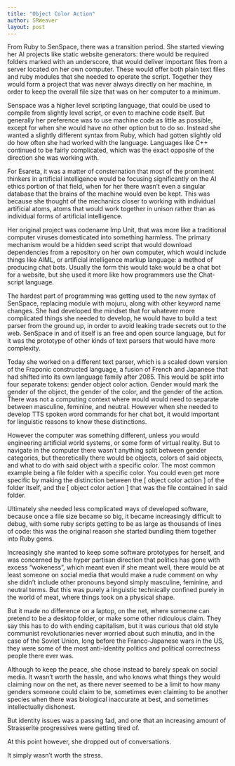 ```yaml
---
title: "Object Color Action"
author: SRWeaver
layout: post
---
```

From Ruby to SenSpace, there was a transition period. She started viewing her AI projects like static website generators: there would be required folders marked with an underscore, that would deliver important files from a server located on her own computer. These would offer both plain text files and ruby modules that she needed to operate the script. Together they would form a project that was never always directly on her machine, in order to keep the overall file size that was on her computer to a minimum.

Senspace was a higher level scripting language, that could be used to compile from slightly level script, or even to machine code itself. But generally her preference was to use machine code as little as possible, except for when she would have no other option but to do so. Instead she wanted a slightly different syntax from Ruby, which had gotten slightly old do how often she had worked with the language. Languages like C++ continued to be fairly complicated, which was the exact opposite of the direction she was working with.

For Esareta, it was a matter of consternation that most of the prominent thinkers in artificial intelligence would be focusing significantly on the AI ethics portion of that field, when for her there wasn’t even a singular database that the brains of the machine would even be kept. This was because she thought of the mechanics closer to working with individual artificial atoms, atoms that would work together in unison rather than as individual forms of artificial intelligence.

Her original project was codename Imp Unit, that was more like a traditional computer viruses domesticated into something harmless. The primary mechanism would be a hidden seed script that would download dependencies from a repository on her own computer, which would include things like AIML, or artificial intelligence markup language: a method of producing chat bots. Usually the form this would take would be a chat bot for a website, but she used it more like how programmers use the Chat-script language.

The hardest part of programming was getting used to the new syntax of SenSpace, replacing module with mojuru, along with other keyword name changes. She had developed the mindset that for whatever more complicated things she needed to develop, he would have to build a text parser from the ground up, in order to avoid leaking trade secrets out to the web. SenSpace in and of itself is an free and open source language, but for it was the prototype of other kinds of text parsers that would have more complexity.

Today she worked on a different text parser, which is a scaled down version of the Fraponic constructed language, a fusion of French and Japanese that had shifted into its own language family after 2085. This would be split into four separate tokens: gender object color action. Gender would mark the gender of the object, the gender of the color, and the gender of the action. There was not a computing context where would would need to separate between masculine, feminine, and neutral. However when she needed to develop TTS spoken word commands for her chat bot, it would important for linguistic reasons to know these distinctions.

However the computer was something different, unless you would engineering artificial world systems, or some form of virtual reality. But to navigate in the computer there wasn’t anything split between gender categories, but theoretically there would be objects, colors of said objects, and what to do with said object with a specific color. The most common example being a file folder with a specific color. You could even get more specific by making the distinction between the [ object color action ] of the folder itself, and the [ object color action ] that was the file contained in said folder.

Ultimately she needed less complicated ways of developed software, because once a file size became so big, it became increasingly difficult to debug, with some ruby scripts getting to be as large as thousands of lines of code: this was the original reason she started bundling them together into Ruby gems.

Increasingly she wanted to keep some software prototypes for herself, and was concerned by the hyper partisan direction that politics has gone with excess “wokeness”, which meant even if she meant well, there would be at least someone on social media that would make a rude comment on why she didn’t include other pronouns beyond simply masculine, feminine, and neutral terms. But this was purely a linguistic technically confined purely in the world of meat, where things took on a physical shape.

But it made no difference on a laptop, on the net, where someone can pretend to be a desktop folder, or make some other ridiculous claim. They say this has to do with ending capitalism, but it was curious that old style communist revolutionaries never worried about such minutia, and in the case of the Soviet Union, long before the Franco-Japanese wars in the US, they were some of the most anti-identity politics and political correctness people there ever was.

Although to keep the peace, she chose instead to barely speak on social media. It wasn’t worth the hassle, and who knows what things they would claiming now on the net, as there never seemed to be a limit to how many genders someone could claim to be, sometimes even claiming to be another species when there was biological inaccurate at best, and sometimes intellectually dishonest.

But identity issues was a passing fad, and one that an increasing amount of Strasserite progressives were getting tired of.

At this point however, she dropped out of conversations.

It simply wasn’t worth the stress.
